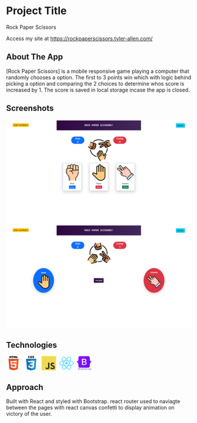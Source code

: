 # Project Title

Rock Paper Scissors



Access my site at https://rockpaperscissors.tyler-allen.com/

## About The App

[Rock Paper Scissors] is a mobile responsive game playing a computer that randomly chooses a option. The first to 3 points win which with logic behind picking a option and comparing the 2 choices to determine whos score is increased by 1. The score is saved in local storage incase the app is closed.

## Screenshots

![](screenshots/play.png)
![](screenshots/result.png)


## Technologies

  <img src="https://github.com/devicons/devicon/blob/master/icons/html5/html5-original-wordmark.svg" title="html5" alt="html5" width="40" height="40"/>&nbsp;
  <img src="https://github.com/devicons/devicon/blob/master/icons/css3/css3-original-wordmark.svg" title="css3" alt="css3" width="40" height="40"/>&nbsp;
  <img src="https://github.com/devicons/devicon/blob/master/icons/javascript/javascript-original.svg" title="javascript" alt="javascript" width="40" height="40"/>&nbsp;
  <img src="https://github.com/devicons/devicon/blob/master/icons/react/react-original.svg" title="React" alt="React" width="40" height="40"/>&nbsp;
  <img src="https://github.com/devicons/devicon/blob/master/icons/bootstrap/bootstrap-original-wordmark.svg" title="bootstrap" alt="bootstrap" width="40" height="40"/>&nbsp;


## Approach

Built with React and styled with Bootstrap. react router used to naviagte between the pages with react canvas confetti to display animation on victory of the user. 
